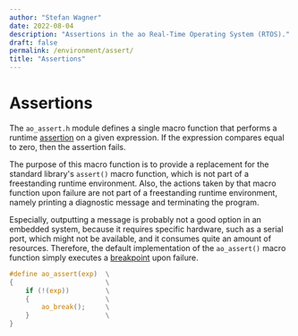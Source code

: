 ```yaml
---
author: "Stefan Wagner"
date: 2022-08-04
description: "Assertions in the ao Real-Time Operating System (RTOS)."
draft: false
permalink: /environment/assert/
title: "Assertions"
---
```


# Assertions

The `ao_assert.h` module defines a single macro function that performs a runtime [assertion](https://en.wikipedia.org/wiki/Assertion_(software_development)) on a given expression. If the expression compares equal to zero, then the assertion fails.

The purpose of this macro function is to provide a replacement for the standard library's `assert()` macro function, which is not part of a freestanding runtime environment. Also, the actions taken by that macro function upon failure are not part of a freestanding runtime environment, namely printing a diagnostic message and terminating the program. 

Especially, outputting a message is probably not a good option in an embedded system, because it requires specific hardware, such as a serial port, which might not be available, and it consumes quite an amount of resources. Therefore, the default implementation of the `ao_assert()` macro function simply executes a [breakpoint](break.md) upon failure.

```c
#define ao_assert(exp)  \
{                       \
    if (!(exp))         \
    {                   \
        ao_break();     \
    }                   \
}
```
